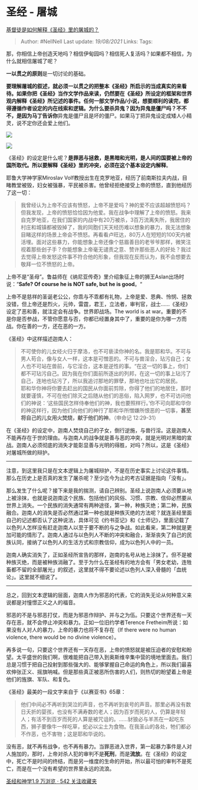 # 圣经 - 屠城
[基督徒是如何解释《圣经》里的屠城的？](https://www.zhihu.com/question/26620073/answer/571150252)

> Author: #NellNell 
> Last update: *19/08/2021* 
> Links:
> Tags:  

那，你相信上帝创造天地吗？相信伊甸园吗？相信死人复活吗？如果都不相信，为什么就相信屠城了呢？

**一以贯之的原则**是一切讨论的基础。

**要理解屠城的叙述，就必须一以贯之的把整本《圣经》所启示的当成真实的来看待。如果你把《圣经》当作文学作品来读，仍然要在《圣经》所设定的框架和世界观内解释《圣经》所记述的事件。**任何一部文学作品/小说，想要顺利的读完，都得遵循作者设定的内在线索和逻辑。为什么要杀异鬼？因为异鬼是僵尸吗？不不不，是因为**马丁告诉你**异鬼是僵尸且是坏的僵尸。如果马丁把异鬼设定成矮人小精灵，说不定你还会爱上他们。

  

![](https://pic2.zhimg.com/50/v2-23b421caf0b82c4a25c80d0cafb450ea_720w.jpg?source=c8b7c179)

![](https://pic2.zhimg.com/80/v2-23b421caf0b82c4a25c80d0cafb450ea_720w.jpg?source=c8b7c179)

  

《圣经》的设定是什么呢？**是罪恶与拯救，是黑暗和光明，是人间的国要被上帝的国所取代。所以要解释《圣经》里的冲突，必须在这个基本设定内解释**。

耶鲁大学神学家Miroslav Volf教授出生在克罗地亚，经历了前南斯拉夫内战，目睹教堂被毁，妇女被强暴，平民被杀害。他曾经拒绝接受上帝的愤怒，直到他经历了这一切：

> 我曾经认为上帝不应该有愤怒，上帝不是爱吗？神的爱不应该超越愤怒吗？但我发现，上帝的愤怒恰恰因为他爱。我在战争中理解了上帝的愤怒。我来自克罗地亚，在我们国家的内战中有20万被杀，3百万流离失所，我居住的村庄和城镇都被毁掉了，我的同胞们天天经历难以想象的暴力，我无法想象目睹这样的场景上帝会不愤怒。再看看卢旺达，80万人在短短的100天内被活埋。面对这些暴力，你能想象上帝还像个慈眉善目的老爷爷那样，微笑注视着那些刽子手？你能想象上帝毫无谴责之意、赞许那些恶人的好处？我过去觉得上帝发怒这件事不符合他的形象，但我现在反而认为，我不会想要去敬拜一位不愤怒的上帝。

上帝不是“圣母”。鲁益师在《纳尼亚传奇》里介绍象征上帝的狮王Aslan出场时说：“**Safe? Of course he is NOT safe, but he is good**。“

上帝不是慈祥的圣诞老公公，你乖与不乖都有礼物，上帝是爱、恩典、怜悯、拯救没错，但上帝还是烈火，元帅，雷霆，君王，立法者，审判官，战士……《圣经》设定了恶和善，就注定会有战争。世界即战场。The world is at war。重要的不是你是否参战，不管你愿意与否，你都已经置身其中了，重要的是你为哪一方而战。你在善的一方，还在恶的一方。

《圣经》中这样描述迦南人：

> 不可使你的儿女经火归于摩洛，也不可亵渎你神的名。我是耶和华。不可与男人苟合，像与女人一样，这本是可憎恶的。不可与兽淫合，玷污自己；女人也不可站在兽前，与它淫合，这本是逆性的事。“在这一切的事上，你们都不可玷污自己。因为我在你们面前所逐出的列邦，在这一切的事上玷污了自己，连地也玷污了，所以我追讨那地的罪孽，那地也吐出它的居民。  
> 耶和华你神将你要去赶出的国民从你面前剪除，你得了他们的地居住，那时就要谨慎，不可在他们除灭之后随从他们的恶俗，陷入网罗，也不可访问他们的神说：‘这些国民怎样侍奉他们的神，我也要照样行。’你不可向耶和华你的神这样行，因为他们向他们的神行了耶和华所憎嫌所恨恶的一切事，**甚至将自己的儿女用火焚烧，献于他们的神**。（申命记 12:29-31）

在《圣经》的设定中，迦南人焚烧自己的子女，倒行逆施，与兽行淫。这是迦南人不能再存在于世的理由。与迦南人的战争就是善与恶的冲突，就是光明对黑暗的宣战。迦南人必须彻底的消失才能彰显善与光明的得胜，对吗？所以，这是《圣经》对屠城所做的辩护。

---

注意，到这里我只是在文本逻辑上为屠城辩护，不是在历史事实上讨论这件事情。那么在历史上是否真的发生了屠杀呢？至少迄今为止的考古证据是指向「没有」。

那么发生了什么呢？接下来是我的揣测，请自己辨别。圣经上说迦南人必须要从地上被涂抹，也就是说迦南这个民族、包括他们的风俗、习惯、宗教、信仰必然要从世界上消失。一个民族的消失通常有两种途径，第一种，种族灭绝；第二种，民族融合。迦南人的消失是否必然通过第一种也就是种族灭绝的方法呢？就连圣经里面自己的记述都否认了这种说法，具体可见《约书亚记》和《士师记》，里面记载了以色列人怎样没有赶走迦南人以至于要不断的与之争战。如此看来，第二种就是更加可能的情形了。迦南人通过与以色列人不断的冲突和融合，渐渐丧失了自己的民族认同，接纳了以色列人的生活方式和宗教信仰，成为以色列人中的一员。

迦南人确实消失了，正如圣经所宣告的那样，迦南的名号从地上涂抹了。但不是被种族灭绝，而是被种族消融了。至于为什么在圣经有的地方会有「男女老幼，连牲畜都不留的全部屠光」的叙述，这里就不得不要论述以色列人深入骨髓的「血统论」。这里就不细说了。

---

  
总之，回到文本逻辑的层面，迦南人作为邪恶的代表，它的消失无论从何种意义来说都是对憧憬正义之人的福音。

邪恶的不是与邪恶打仗，而是为邪恶作辩护、并与之为伍。只要这个世界还有一天存在恶，就不会停止冲突和暴力。正如一位旧约学者Terence Fretheim所说：如果没有人对人的暴力，上帝的暴力也将不复存在（If there were no human violence, there would be no divine violence）。

再多说一句，只要这个世界还有一天存在恶，上帝的愤怒就是被压迫者的安慰和盼望。太平盛世的我们啊，很难能把自己带入到奥斯维辛集中营的境地里面去。我们总是习惯于把自己投射到那些强大的、能够掌握自己命运的角色上，所以我们最喜欢伸张正义、摇旗呐喊。但是那些真正被恶所伤害的人们，则热切的盼望着上帝是他们的旌旗、军队、和复仇。

《圣经》最美的一段文字来自于《以赛亚书》65章：

> 他们中间必不再听到哭泣的声音，也不再听到哀号的声音。那里必再没有数日夭折的婴孩，也没有不满寿数的老人；因为百岁而死的人，仍算是年轻人；有活不到百岁而死的人算是被咒诅的。……豺狼必与羊羔在一起吃东西，狮子要像牛一样吃草，蛇必以尘土为食物。在我圣山的各处，牠们都必不作恶，也不害物；这是耶和华说的。

没有恶，就不再有战争，也不再有暴力。当罪恶进入世界，第一起暴力事件是人对人施加的，那时，上帝对杀人犯的审判不是**死刑**，而是**流放**。在《圣经》的设定中，死亡不是时间的终结，而是另一维度的生命的开始，所以最可怕的审判不是死亡，而是在一个没有希望的世界里永远的流浪。

  

[圣经和神学1.9 万浏览 · 542 关注收藏夹](https://www.zhihu.com/collection/313814574)